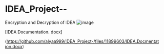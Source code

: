 # IDEA_Project--
Encryption and Decryption of IDEA 
![image](https://github.com/alyaa999/IDEA_Project-/assets/41211827/a62877bb-6b68-4fb1-8ba4-3858d5d91129)







[IDEA Documentation. docx]

(https://github.com/alyaa999/IDEA_Project-/files/11899603/IDEA.Docmentation.docx)
